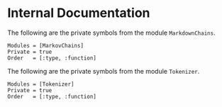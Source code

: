 # Internal Documentation

The following are the private symbols from the module `MarkdownChains`.

```@autodocs
Modules = [MarkovChains]
Private = true
Order   = [:type, :function]
```

The following are the private symbols from the module `Tokenizer`.

```@autodocs
Modules = [Tokenizer]
Private = true
Order   = [:type, :function]
```